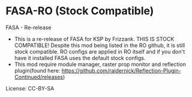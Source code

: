 # FASA-RO (Stock Compatible)
FASA - Re-release


* This is a re-release of FASA for KSP by Frizzank. THIS IS STOCK COMPATIBLE! Despite this mod being listed in the RO github, it is still stock compatible. RO configs are applied in RO itself and if you don't have it installed FASA uses the default stock configs.
* This mod require module manager, raster prop monitor and reflection plugin(found here: https://github.com/raidernick/Reflection-Plugin-Continued/releases)




License: CC-BY-SA
